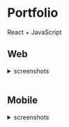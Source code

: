 # Portfolio
React + JavaScript

## Web

<details>
  <summary>screenshots</summary>
  <img src="README/desktop-nav.png">
  <img src="README/desktop-full.png">
</details>
<br/>

## Mobile

<details>
  <summary>screenshots</summary>
  <img src="README/mobile-nav.png">
  <img src="README/mobile-full.png">
</details>

